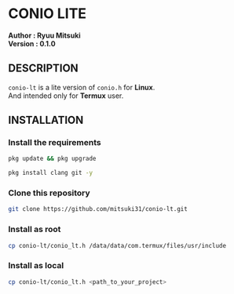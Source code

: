 # CONIO LITE
**Author  : Ryuu Mitsuki**<br>
**Version : 0.1.0**<br>

## DESCRIPTION
`conio-lt` is a lite version of `conio.h` for **Linux**.<br>
And intended only for **Termux** user.<br>

## INSTALLATION
### Install the requirements
```bash
pkg update && pkg upgrade
```
```bash
pkg install clang git -y
```

### Clone this repository
```bash
git clone https://github.com/mitsuki31/conio-lt.git
```

### Install as root
```bash
cp conio-lt/conio_lt.h /data/data/com.termux/files/usr/include
```

### Install as local
```bash
cp conio-lt/conio_lt.h <path_to_your_project>
```
